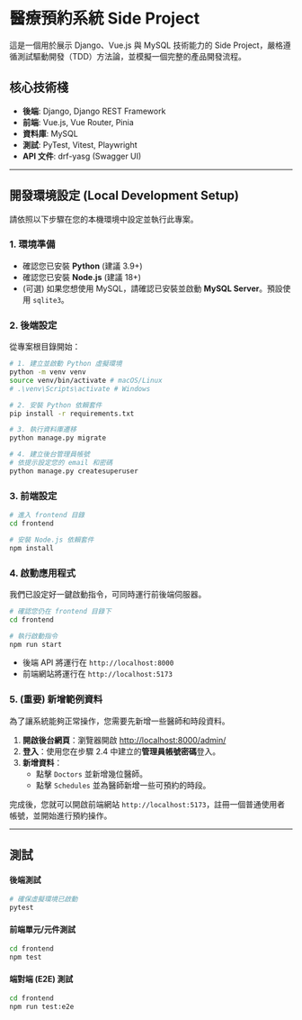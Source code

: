 # 醫療預約系統 Side Project

這是一個用於展示 Django、Vue.js 與 MySQL 技術能力的 Side Project，嚴格遵循測試驅動開發（TDD）方法論，並模擬一個完整的產品開發流程。

## 核心技術棧

-   **後端**: Django, Django REST Framework
-   **前端**: Vue.js, Vue Router, Pinia
-   **資料庫**: MySQL
-   **測試**: PyTest, Vitest, Playwright
-   **API 文件**: drf-yasg (Swagger UI)

---

## 開發環境設定 (Local Development Setup)

請依照以下步驟在您的本機環境中設定並執行此專案。

### 1. 環境準備

-   確認您已安裝 **Python** (建議 3.9+)
-   確認您已安裝 **Node.js** (建議 18+)
-   (可選) 如果您想使用 MySQL，請確認已安裝並啟動 **MySQL Server**。預設使用 `sqlite3`。

### 2. 後端設定

從專案根目錄開始：

```bash
# 1. 建立並啟動 Python 虛擬環境
python -m venv venv
source venv/bin/activate # macOS/Linux
# .\venv\Scripts\activate # Windows

# 2. 安裝 Python 依賴套件
pip install -r requirements.txt

# 3. 執行資料庫遷移
python manage.py migrate

# 4. 建立後台管理員帳號
# 依提示設定您的 email 和密碼
python manage.py createsuperuser
```

### 3. 前端設定

```bash
# 進入 frontend 目錄
cd frontend

# 安裝 Node.js 依賴套件
npm install
```

### 4. 啟動應用程式

我們已設定好一鍵啟動指令，可同時運行前後端伺服器。

```bash
# 確認您仍在 frontend 目錄下
cd frontend

# 執行啟動指令
npm run start
```

-   後端 API 將運行在 `http://localhost:8000`
-   前端網站將運行在 `http://localhost:5173`

### 5. (重要) 新增範例資料

為了讓系統能夠正常操作，您需要先新增一些醫師和時段資料。

1.  **開啟後台網頁**：瀏覽器開啟 [http://localhost:8000/admin/](http://localhost:8000/admin/)
2.  **登入**：使用您在步驟 2.4 中建立的**管理員帳號密碼**登入。
3.  **新增資料**：
    -   點擊 `Doctors` 並新增幾位醫師。
    -   點擊 `Schedules` 並為醫師新增一些可預約的時段。

完成後，您就可以開啟前端網站 `http://localhost:5173`，註冊一個普通使用者帳號，並開始進行預約操作。

---

## 測試

#### 後端測試

```bash
# 確保虛擬環境已啟動
pytest
```

#### 前端單元/元件測試

```bash
cd frontend
npm test
```

#### 端對端 (E2E) 測試

```bash
cd frontend
npm run test:e2e
```
